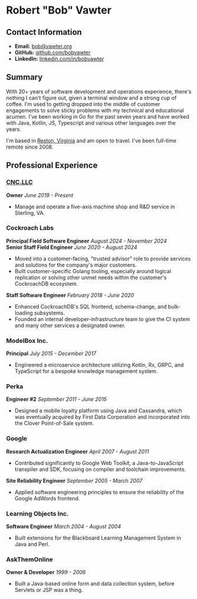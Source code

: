 # Robert "Bob" Vawter

## Contact Information
- **Email:** [bob@vawter.org](mailto:bob@vawter.org)
- **GitHub:** [github.com/bobvawter](https://github.com/bobvawter)
- **LinkedIn:** [linkedin.com/in/bobvawter](https://www.linkedin.com/in/bobvawter)

## Summary

With 20+ years of software development and operations experience, there's nothing I can't figure out, given a terminal
window and a strong cup of coffee. I'm used to getting dropped into the middle of customer engagements to solve sticky
problems with my technical and educational acumen. I've been working in Go for the past seven years and have worked with
Java, Kotlin, JS, Typescript and various other languages over the years.

I'm based in [Reston, Virginia](https://en.wikipedia.org/wiki/Reston,_Virginia) and am open to travel. I've been
full-time remote since 2008.

## Professional Experience

### [CNC.LLC](https://cnc.llc)
**Owner**
*June 2019 - Present*
- Manage and operate a five-axis machine shop and R&D service in Sterling, VA.

### Cockroach Labs

**Principal Field Software Engineer** *August 2024 - November 2024* <br/>
**Senior Staff Field Engineer** *June 2020 - August 2024*
- Moved into a customer-facing, "trusted advisor" role to provide services and solutions for the company's major
  customers.
- Built customer-specific Golang tooling, especially around logical replication or solving other unmet needs within the
  customer's CockroachDB ecosystem.

**Staff Software Engineer**
*February 2018 - June 2020*
- Enhanced CockroachDB's SQL frontend, schema-change, and bulk-loading subsystems.
- Founded an internal developer-infrastructure team to give the CI system and many other services a designated owner.

### ModelBox Inc.
**Principal**
*July 2015 - December 2017*
- Engineered a microservice architecture utilizing Kotlin, Rx, GRPC, and TypeScript for a bespoke knowledge management
  system.

### Perka
**Engineer #2**
*September 2011 - June 2015*
- Designed a mobile loyalty platform using Java and Cassandra, which was eventually acquired by
  First Data Corporation and incorporated into the Clover Point-of-Sale system.

### Google
**Research Actualization Engineer**
*April 2007 - August 2011*
- Contributed significantly to Google Web Toolkit, a Java-to-JavaScript transpiler and SDK, focusing on compiler and
  toolchain improvements.

**Site Reliability Engineer**
*September 2005 - March 2007*
- Applied software engineering principles to ensure the reliability of the Google AdWords frontend.

### Learning Objects Inc.
**Software Engineer**
*March 2004 - August 2004*
- Built extensions for the Blackboard Learning Management System in Java and Perl.

### AskThemOnline
**Owner & Developer**
*1999 - 2006*
- Built a Java-based online form and data collection system, before Servlets or JSP was a thing.
